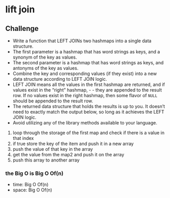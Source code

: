 # lift join

## Challenge
- Write a function that LEFT JOINs two hashmaps into a single data structure.
- The first parameter is a hashmap that has word strings as keys, and a synonym of the key as values.
- The second parameter is a hashmap that has word strings as keys, and antonyms of the key as values.
- Combine the key and corresponding values (if they exist) into a new data structure according to LEFT JOIN logic.
- LEFT JOIN means all the values in the first hashmap are returned, and if values exist in the “right” hashmap, - - they are appended to the result row. If no values exist in the right hashmap, then some flavor of `NULL` should be appended to the result row.
- The returned data structure that holds the results is up to you. It doesn’t need to exactly match the output below, so long as it achieves the LEFT JOIN logic.
- Avoid utilizing any of the library methods available to your language.
 1. loop through the storage of the first map and check if there is a value in that index
 2. if true store the key of the item and push it in a new array 
 3. push the value of that key in the array
 4. get the value from the map2 and push it on the array 
 5. push this array to another array


### the Big O is Big O Of(n)
- time: Big O Of(n)
- space: Big O Of(n)
